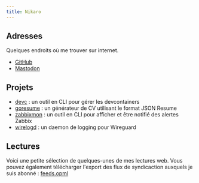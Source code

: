 ```yaml
---
title: Nikaro
---
```


## Adresses

Quelques endroits où me trouver sur internet.

* [GitHub](https://github.com/nikaro)
* [Mastodon](https://indieweb.social/@nikaro)

## Projets

* [devc](https://github.com/nikaro/devc/) : un outil en CLI pour gérer les devcontainers
* [goresume](https://github.com/nikaro/goresume/) : un générateur de CV utilisant le format JSON Resume
* [zabbixmon](https://github.com/nikaro/zabbixmon/) : un outil en CLI pour afficher et être notifié des alertes Zabbix
* [wirelogd](https://github.com/nikaro/wirelogd/) : un daemon de logging pour Wireguard

## Lectures

Voici une petite sélection de quelques-unes de mes lectures web.
Vous pouvez également télécharger l'export des flux de syndicaction auxquels je suis abonné : [feeds.opml](/feeds.opml)
